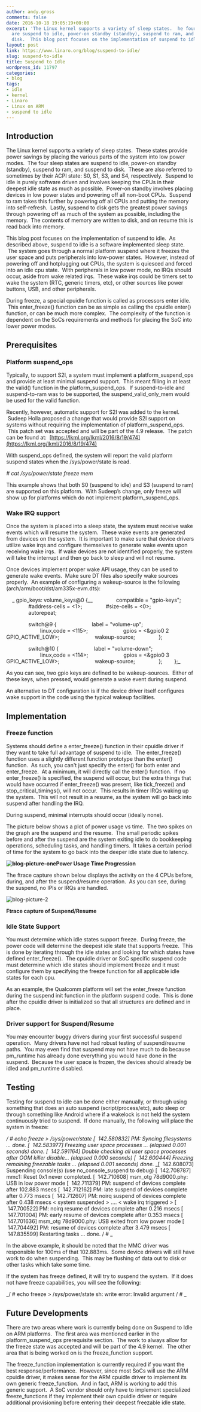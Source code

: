 ```yaml
---
author: andy.gross
comments: false
date: 2016-10-18 19:05:19+00:00
excerpt: 'The Linux kernel supports a variety of sleep states.  he four sleep states
  are suspend to idle, power-on standby (standby), suspend to ram, and suspend to
  disk.  This blog post focuses on the implementation of suspend to idle. '
layout: post
link: https://www.linaro.org/blog/suspend-to-idle/
slug: suspend-to-idle
title: Suspend to Idle
wordpress_id: 11797
categories:
- blog
tags:
- idle
- kernel
- Linaro
- Linux on ARM
- suspend to idle
---
```


## Introduction


The Linux kernel supports a variety of sleep states.  These states provide power savings by placing the various parts of the system into low power modes.  The four sleep states are suspend to idle, power-on standby (standby), suspend to ram, and suspend to disk.  These are also referred to sometimes by their ACPI state: S0, S1, S3, and S4, respectively.  Suspend to idle is purely software driven and involves keeping the CPUs in their deepest idle state as much as possible.  Power-on standby involves placing devices in low power states and powering off all non-boot CPUs.  Suspend to ram takes this further by powering off all CPUs and putting the memory into self-refresh.  Lastly, suspend to disk gets the greatest power savings through powering off as much of the system as possible, including the memory.  The contents of memory are written to disk, and on resume this is read back into memory.

This blog post focuses on the implementation of suspend to idle.  As described above, suspend to idle is a software implemented sleep state.  The system goes through a normal platform suspend where it freezes the user space and puts peripherals into low-power states.  However, instead of powering off and hotplugging out CPUs, the system is quiesced and forced into an idle cpu state.  With peripherals in low power mode, no IRQs should occur, aside from wake related irqs.  These wake irqs could be timers set to wake the system (RTC, generic timers, etc), or other sources like power buttons, USB, and other peripherals.

During freeze, a special cpuidle function is called as processors enter idle.  This enter_freeze() function can be as simple as calling the cpuidle enter() function, or can be much more complex.  The complexity of the function is dependent on the SoCs requirements and methods for placing the SoC into lower power modes.


## Prerequisites




### Platform suspend_ops


Typically, to support S2I, a system must implement a platform_suspend_ops and provide at least minimal suspend support.  This meant filling in at least the valid() function in the platform_suspend_ops.  If suspend-to-idle and suspend-to-ram was to be supported, the suspend_valid_only_mem would be used for the valid function.

Recently, however, automatic support for S2I was added to the kernel.  Sudeep Holla proposed a change that would provide S2I support on systems without requiring the implementation of platform_suspend_ops.  This patch set was accepted and will be part of the 4.9 release.  The patch can be found at:  [https://lkml.org/lkml/2016/8/19/474](https://lkml.org/lkml/2016/8/19/474)

With suspend_ops defined, the system will report the valid platform suspend states when the /sys/power/state is read.

_# cat /sys/power/state
freeze mem_

This example shows that both S0 (suspend to idle) and S3 (suspend to ram) are supported on this platform.  With Sudeep’s change, only freeze will show up for platforms which do not implement platform_suspend_ops.


### Wake IRQ support


Once the system is placed into a sleep state, the system must receive wake events which will resume the system.  These wake events are generated from devices on the system.  It is important to make sure that device drivers utilize wake irqs and configure themselves to generate wake events upon receiving wake irqs.  If wake devices are not identified properly, the system will take the interrupt and then go back to sleep and will not resume.

Once devices implement proper wake API usage, they can be used to generate wake events.  Make sure DT files also specify wake sources properly.  An example of configuring a wakeup-source is the following (arch/arm/boot/dst/am335x-evm.dts):

    _ gpio_keys: volume_keys@0 {__
               compatible = "gpio-keys";
               #address-cells = <1>;
               #size-cells = <0>;
               autorepeat;

               switch@9 {
                       label = "volume-up";
                       linux,code = <115>;
                       gpios = <&gpio0 2 GPIO_ACTIVE_LOW>;
                       wakeup-source;
               };

               switch@10 {
                       label = "volume-down";
                       linux,code = <114>;
                       gpios = <&gpio0 3 GPIO_ACTIVE_LOW>;
                       wakeup-source;
               };
       };_

As you can see, two gpio keys are defined to be wakeup-sources.  Either of these keys, when pressed, would generate a wake event during suspend.

An alternative to DT configuration is if the device driver itself configures wake support in the code using the typical wakeup facilities.


## Implementation




### Freeze function


Systems should define a enter_freeze() function in their cpuidle driver if they want to take full advantage of suspend to idle.  The enter_freeze() function uses a slightly different function prototype than the enter() function.  As such, you can't just specify the enter() for both enter and enter_freeze.  At a minimum, it will directly call the enter() function.  If no enter_freeze() is specified, the suspend will occur, but the extra things that would have occurred if enter_freeze() was present, like tick_freeze() and stop_critical_timings(), will not occur.  This results in timer IRQs waking up the system.  This will not result in a resume, as the system will go back into suspend after handling the IRQ.

During suspend, minimal interrupts should occur (ideally none).

The picture below shows a plot of power usage vs time.  The two spikes on the graph are the suspend and the resume.  The small periodic spikes before and after the suspend are the system exiting idle to do bookkeeping operations, scheduling tasks, and handling timers.  It takes a certain period of time for the system to go back into the deeper idle state due to latency.


**![blog-picture-one](/assets/blog/blog-picture-one-1024x767.png)Power Usage Time Progression**


The ftrace capture shown below displays the activity on the 4 CPUs before, during, and after the suspend/resume operation.  As you can see, during the suspend, no IPIs or IRQs are handled.  

![blog-picture-2](/assets/blog/blog-picture-2-1024x577.png)


**Ftrace capture of Suspend/Resume**





### Idle State Support


You must determine which idle states support freeze.  During freeze, the power code will determine the deepest idle state that supports freeze.  This is done by iterating through the idle states and looking for which states have defined enter_freeze().  The cpuidle driver or SoC specific suspend code must determine which idle states should implement freeze and it must configure them by specifying the freeze function for all applicable idle states for each cpu.

As an example, the Qualcomm platform will set the enter_freeze function during the suspend init function in the platform suspend code.  This is done after the cpuidle driver is initialized so that all structures are defined and in place.


### Driver support for Suspend/Resume


You may encounter buggy drivers during your first successful suspend operation.  Many drivers have not had robust testing of suspend/resume paths.  You may even find that suspend may not have much to do because pm_runtime has already done everything you would have done in the suspend.  Because the user space is frozen, the devices should already be idled and pm_runtime disabled.


## Testing


Testing for suspend to idle can be done either manually, or through using something that does an auto suspend (script/process/etc), auto sleep or through something like Android where if a wakelock is not held the system continuously tried to suspend.  If done manually, the following will place the system in freeze:

_/ # echo freeze > /sys/power/state
[  142.580832] PM: Syncing filesystems ... done.
[  142.583977] Freezing user space processes ... (elapsed 0.001 seconds) done.
[  142.591164] Double checking all user space processes after OOM killer disable... (elapsed 0.000 seconds)
[  142.600444] Freezing remaining freezable tasks ... (elapsed 0.001 seconds) done._
_[  142.608073] Suspending console(s) (use no_console_suspend to debug)
[  142.708787] mmc1: Reset 0x1 never completed.
[  142.710608] msm_otg 78d9000.phy: USB in low power mode
[  142.711379] PM: suspend of devices complete after 102.883 msecs
[  142.712162] PM: late suspend of devices complete after 0.773 msecs
[  142.712607] PM: noirq suspend of devices complete after 0.438 msecs
< system suspended >
….
< wake irq triggered >
[  147.700522] PM: noirq resume of devices complete after 0.216 msecs
[  147.701004] PM: early resume of devices complete after 0.353 msecs
[  147.701636] msm_otg 78d9000.phy: USB exited from low power mode
[  147.704492] PM: resume of devices complete after 3.479 msecs
[  147.835599] Restarting tasks ... done.
/ # _

In the above example, it should be noted that the MMC driver was responsible for 100ms of that 102.883ms.  Some device drivers will still have work to do when suspending.  This may be flushing of data out to disk or other tasks which take some time.

If the system has freeze defined, it will try to suspend the system.  If it does not have freeze capabilities, you will see the following:

_/ # echo freeze > /sys/power/state 
sh: write error: Invalid argument
/ # _


## Future Developments


There are two areas where work is currently being done on Suspend to Idle on ARM platforms.  The first area was mentioned earlier in the platform_suspend_ops prerequisite section.  The work to always allow for the freeze state was accepted and will be part of the 4.9 kernel.  The other area that is being worked on is the freeze_function support.

The freeze_function implementation is currently required if you want the best response/performance.  However, since most SoCs will use the ARM cpuidle driver, it makes sense for the ARM cpuidle driver to implement its own generic freeze_function.  And in fact, ARM is working to add this generic support.  A SoC vendor should only have to implement specialized freeze_functions if they implement their own cpuidle driver or require additional provisioning before entering their deepest freezable idle state.


